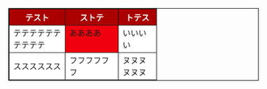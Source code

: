 <table border="1" width="200" cellspacing="1" cellpadding="3" bordercolor="#000000">
<tr>
<th bgcolor="#AA0000" width="50"><font color="#FFFFFF">テスト</font></th>
<th bgcolor="#AA0000" width="90"><font color="#FFFFFF">ストテ</font></th>
<th bgcolor="#AA0000" width="60"><font color="#FFFFFF">トテス</font></th>
</tr>
<tr>
<td bgcolor="#FFFFFF" align="left">テテテテテテテテテテ</td>
<td bgcolor="#F0000F" valign="top" width="50">ああああ</td>
<td bgcolor="#FFFFFF" valign="bottom" width="20">いいいい</td>
</tr>
<tr>
<td bgcolor="#FFFFFF" align="center" nowrap>スススススス</td>
<td bgcolor="#FFFFFF" align="left" valign="top" width="20">フフフフフフ</td>
<td bgcolor="#FFFFFF" valign="center" width="20">ヌヌヌヌヌヌ</td>
</tr>
</table> 
